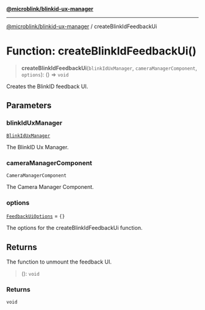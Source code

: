 [**@microblink/blinkid-ux-manager**](../README.md)

***

[@microblink/blinkid-ux-manager](../README.md) / createBlinkIdFeedbackUi

# Function: createBlinkIdFeedbackUi()

> **createBlinkIdFeedbackUi**(`blinkIdUxManager`, `cameraManagerComponent`, `options`): () => `void`

Creates the BlinkID feedback UI.

## Parameters

### blinkIdUxManager

[`BlinkIdUxManager`](../classes/BlinkIdUxManager.md)

The BlinkID Ux Manager.

### cameraManagerComponent

`CameraManagerComponent`

The Camera Manager Component.

### options

[`FeedbackUiOptions`](../type-aliases/FeedbackUiOptions.md) = `{}`

The options for the createBlinkIdFeedbackUi function.

## Returns

The function to unmount the feedback UI.

> (): `void`

### Returns

`void`
